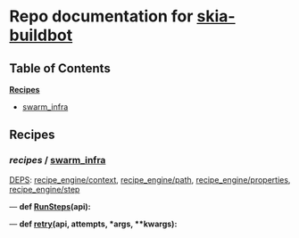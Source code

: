 <!--- AUTOGENERATED BY `./recipes.py test train` -->
# Repo documentation for [skia-buildbot]()
## Table of Contents

**[Recipes](#Recipes)**
  * [swarm_infra](#recipes-swarm_infra)
## Recipes

### *recipes* / [swarm\_infra](/infra/bots/recipes/swarm_infra.py)

[DEPS](/infra/bots/recipes/swarm_infra.py#13): [recipe\_engine/context][recipe_engine/recipe_modules/context], [recipe\_engine/path][recipe_engine/recipe_modules/path], [recipe\_engine/properties][recipe_engine/recipe_modules/properties], [recipe\_engine/step][recipe_engine/recipe_modules/step]

&mdash; **def [RunSteps](/infra/bots/recipes/swarm_infra.py#36)(api):**

&mdash; **def [retry](/infra/bots/recipes/swarm_infra.py#24)(api, attempts, \*args, \*\*kwargs):**

[recipe_engine/recipe_modules/context]: https://chromium.googlesource.com/infra/luci/recipes-py.git/+/73d140fa3a72d4944c9d2fc60619df10000b3661/README.recipes.md#recipe_modules-context
[recipe_engine/recipe_modules/path]: https://chromium.googlesource.com/infra/luci/recipes-py.git/+/73d140fa3a72d4944c9d2fc60619df10000b3661/README.recipes.md#recipe_modules-path
[recipe_engine/recipe_modules/properties]: https://chromium.googlesource.com/infra/luci/recipes-py.git/+/73d140fa3a72d4944c9d2fc60619df10000b3661/README.recipes.md#recipe_modules-properties
[recipe_engine/recipe_modules/step]: https://chromium.googlesource.com/infra/luci/recipes-py.git/+/73d140fa3a72d4944c9d2fc60619df10000b3661/README.recipes.md#recipe_modules-step
